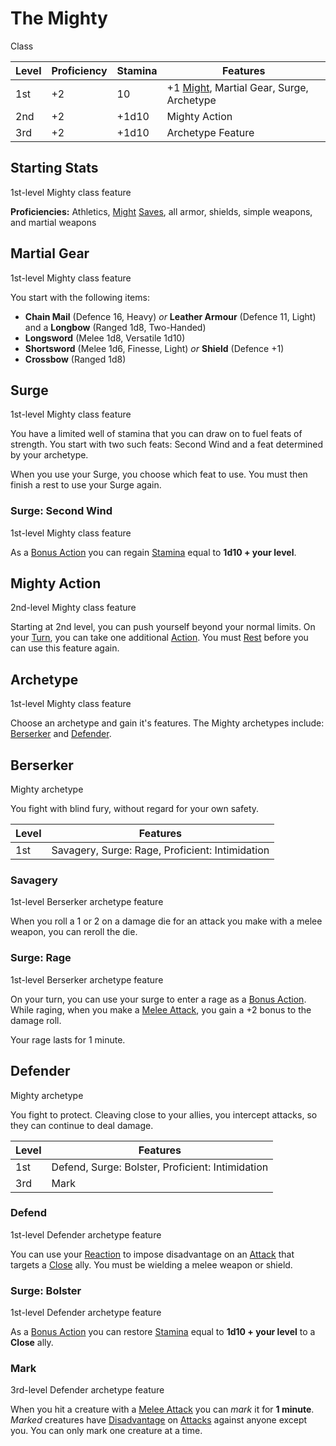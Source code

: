 # The Mighty

Class

| Level | Proficiency | Stamina | Features  |
| ----  | ----------- | ------- | - |
| 1st   | +2          | 10      | +1 [Might](../../pages/characters/attributes.md#might), Martial Gear, Surge, Archetype |
| 2nd   | +2          | +1d10   | Mighty Action |
| 3rd   | +2          | +1d10   | Archetype Feature |

## Starting Stats

1st-level Mighty class feature

**Proficiencies:** Athletics, [Might](../../pages/characters/attributes.md#might) [Saves](../../pages/rules/rolling/saves.md), all armor, shields, simple weapons, and martial weapons

## Martial Gear

1st-level Mighty class feature

You start with the following items:

 * **Chain Mail** (Defence 16, Heavy) *or* **Leather Armour** (Defence 11, Light) and a **Longbow** (Ranged 1d8, Two-Handed)
 * **Longsword** (Melee 1d8, Versatile 1d10)
 * **Shortsword** (Melee 1d6, Finesse, Light) *or* **Shield** (Defence +1)
 * **Crossbow** (Ranged 1d8)

## Surge

1st-level Mighty class feature

You have a limited well of stamina that you can draw on to fuel feats of strength. You start with two such feats: Second Wind and a feat determined by your archetype.

When you use your Surge, you choose which feat to use. You must then finish a rest to use your Surge again.

### Surge: Second Wind

1st-level Mighty class feature

As a [Bonus Action](../../pages/combat/bonus-actions.md) you can regain [Stamina](../../pages/combat/stamina.md) equal to **1d10 + your level**.

## Mighty Action

2nd-level Mighty class feature

Starting at 2nd level, you can push yourself beyond your normal limits. On your [Turn](../../pages/combat/index.md), you can take one additional [Action](../../pages/combat/actions.md). You must [Rest](../../pages/rules/rests.md) before you can use this feature again.

## Archetype

1st-level Mighty class feature

Choose an archetype and gain it's features. The Mighty archetypes include: [Berserker](../../pages/classes/mighty.md#berserker) and [Defender](../../pages/classes/mighty.md#defender).

## Berserker

Mighty archetype

You fight with blind fury, without regard for your own safety.

| Level | Features |
| ----  | ------------------ |
| 1st   | Savagery, Surge: Rage, Proficient: Intimidation |

### Savagery

1st-level Berserker archetype feature

When you roll a 1 or 2 on a damage die for an attack you make with a melee weapon, you can reroll the die.

### Surge: Rage

1st-level Berserker archetype feature

On your turn, you can use your surge to enter a rage as a [Bonus Action](../../pages/combat/bonus-actions.md). While raging, when you make a [Melee Attack](../../pages/combat/attacks.md), you gain a +2 bonus to the damage roll.

Your rage lasts for 1 minute.

## Defender

Mighty archetype

You fight to protect. Cleaving close to your allies, you intercept attacks, so they can continue to deal damage.

| Level | Features |
| ----  | ------------------ |
| 1st   | Defend, Surge: Bolster, Proficient: Intimidation |
| 3rd   | Mark |

### Defend

1st-level Defender archetype feature

You can use your [Reaction](../../pages/combat/reactions.md) to impose disadvantage on an [Attack](../../pages/combat/attacks.md) that targets a [Close](../../pages/rules/distance.md) ally. You must be wielding a melee weapon or shield.

### Surge: Bolster

1st-level Defender archetype feature

As a [Bonus Action](../../pages/combat/bonus-actions.md) you can restore [Stamina](../../pages/combat/stamina.md) equal to **1d10 + your level** to a **Close** ally.

### Mark

3rd-level Defender archetype feature

When you hit a creature with a [Melee Attack](../../pages/combat/attacks.md) you can *mark* it for **1 minute**. *Marked* creatures have [Disadvantage](../../pages/rules/advantage.md) on [Attacks](../../pages/combat/attacks.md) against anyone except you. You can only mark one creature at a time.
